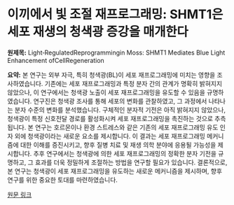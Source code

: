 # 이끼에서 빛 조절 재프로그래밍: SHMT1은 세포 재생의 청색광 증강을 매개한다

**원제목:** Light‐RegulatedReprogrammingin Moss: SHMT1 Mediates Blue Light Enhancement ofCellRegeneration

**요약:** 본 연구는 외부 자극, 특히 청색광(BL)이 세포 재프로그래밍에 미치는 영향을 조사하였습니다.  기존에는 세포 재프로그래밍과 특정 분자 간의 관계가 명확히 밝혀지지 않았으나, 이 연구에서는 청색광 노출이 세포 재프로그래밍을 유도할 수 있음을 규명하였습니다.  연구진은 청색광 조사를 통해 세포의 변화를 관찰하였고,  그 과정에서 나타나는 분자 수준의 변화를 분석했습니다.  구체적인 분자적 기전은 아직 밝혀지지 않았으나,  청색광이 특정 신호전달 경로를 활성화시켜 세포 재프로그래밍을 촉진하는 것으로 추측됩니다.  본 연구는  호르몬이나 환경 스트레스와 같은 기존의 세포 재프로그래밍 유도 인자 외에 청색광이라는 새로운 요소를 제시합니다.  이 결과는 세포 재프로그래밍 메커니즘에 대한 이해를 증진시키고,  향후 질병 치료 및 재생 의학 분야에 응용될 가능성을 제시합니다.  추후 연구에서는 청색광에 의한 세포 재프로그래밍의 정확한 분자 기전을 규명하고,  그 효과를 더욱 정밀하게 조절하는 방법을 연구할 필요가 있습니다.  결론적으로, 본 연구는 청색광이 세포 재프로그래밍을 유도하는 새로운 메커니즘을 제시하며,  향후 연구를 위한 중요한 토대를 마련하였습니다.

[원문 링크](https://onlinelibrary.wiley.com/doi/abs/10.1111/pce.70044)
